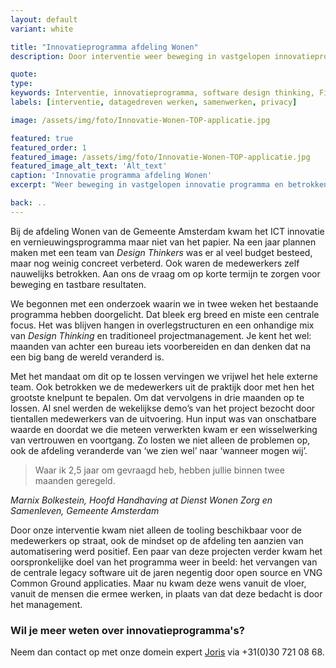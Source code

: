 ```yaml
---
layout: default
variant: white

title: "Innovatieprogramma afdeling Wonen"
description: Door interventie weer beweging in vastgelopen innovatieprogramma. Betrokken medewerkers komen uiteindelijk zelf met vraag om verandering.

quote:
type:
keywords: Interventie, innovatieprogramma, software design thinking, Fixxx
labels: [interventie, datagedreven werken, samenwerken, privacy]

image: /assets/img/foto/Innovatie-Wonen-TOP-applicatie.jpg

featured: true
featured_order: 1
featured_image: /assets/img/foto/Innovatie-Wonen-TOP-applicatie.jpg
featured_image_alt_text: 'Alt_text'
caption: 'Innovatie programma afdeling Wonen'
excerpt: "Weer beweging in vastgelopen innovatie programma en betrokken medewerkers."

back: ..
---
```

Bij de afdeling Wonen van de Gemeente Amsterdam kwam het ICT innovatie en vernieuwingsprogramma maar niet van het papier. Na een jaar plannen maken met een team van *Design Thinkers* was er al veel budget besteed, maar nog weinig concreet verbeterd. Ook waren de medewerkers zelf nauwelijks betrokken. Aan ons de vraag om op korte termijn te zorgen voor beweging en tastbare resultaten.

We begonnen met een onderzoek waarin we in twee weken het bestaande programma hebben doorgelicht. Dat bleek erg breed en miste een centrale focus. Het was blijven hangen in overlegstructuren en een onhandige mix van *Design Thinking* en traditioneel projectmanagement. Je kent het wel: maanden van achter een bureau iets voorbereiden en dan denken dat na een big bang de wereld veranderd is. 

<div class="article-image" style="background-image: url(/assets/img/foto/Interventie-met-Software-Design-Thinking-bij-Gemeente.jpg)">
    <div class="slope"></div>
    <div class="slope slope--flip"></div>
</div>

Met het mandaat om dit op te lossen vervingen we vrijwel het hele externe team. Ook betrokken we de medewerkers uit de praktijk door met hen het grootste knelpunt te bepalen. Om dat vervolgens in drie maanden op te lossen. Al snel werden de wekelijkse demo’s van het project bezocht door tientallen medewerkers van de uitvoering. Hun input was van onschatbare waarde en doordat we die meteen verwerkten kwam er een wisselwerking van vertrouwen en voortgang. Zo losten we niet alleen de problemen op, ook de afdeling veranderde van ‘we zien wel’ naar ‘wanneer mogen wij’.

> Waar ik 2,5 jaar om gevraagd heb, hebben jullie binnen twee maanden geregeld.

<i>Marnix Bolkestein, Hoofd Handhaving at Dienst Wonen Zorg en Samenleven, Gemeente Amsterdam</i>

Door onze interventie kwam niet alleen de tooling beschikbaar voor de medewerkers op straat, ook de mindset op de afdeling ten aanzien van automatisering werd positief. Een paar van deze projecten verder kwam het oorspronkelijke doel van het programma weer in beeld: het vervangen van de centrale legacy software uit de jaren negentig door open source en VNG Common Ground applicaties. Maar nu kwam deze wens vanuit de vloer, vanuit de mensen die ermee werken, in plaats van dat deze bedacht is door het management.

### Wil je meer weten over innovatieprogramma's?
Neem dan contact op met onze domein expert [Joris](/mensen/joris-boeren/) via +31(0)30 721 08 68.
